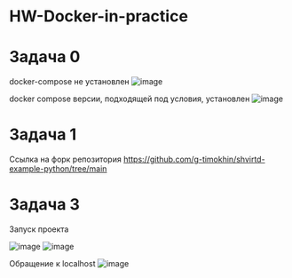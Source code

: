 # HW-Docker-in-practice

# Задача 0

docker-compose не установлен
![image](https://github.com/user-attachments/assets/c9279eaf-51fe-4ff8-899b-fc879db1194d)

docker compose версии, подходящей под условия, установлен
![image](https://github.com/user-attachments/assets/09e193bf-c366-4c7d-9004-94fe8a53c30f)

# Задача 1

Ссылка на форк репозитория https://github.com/g-timokhin/shvirtd-example-python/tree/main

# Задача 3
Запуск проекта

![image](https://github.com/user-attachments/assets/56c38993-b152-4a12-8212-a9052f243094)
![image](https://github.com/user-attachments/assets/128d53db-bf85-4cd8-8c5a-bd8a93457e9b)

Обращение к localhost
![image](https://github.com/user-attachments/assets/90dab6d2-90ac-4d01-abb7-9e76b38ebde9)












